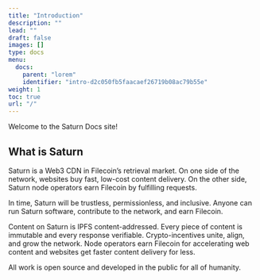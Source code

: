 ```yaml
---
title: "Introduction"
description: ""
lead: ""
draft: false
images: []
type: docs
menu:
  docs:
    parent: "lorem"
    identifier: "intro-d2c050fb5faacaef26719b08ac79b55e"
weight: 1
toc: true
url: "/"
---
```


Welcome to the Saturn Docs site!

## What is Saturn

Saturn is a Web3 CDN in Filecoin’s retrieval market. On one side of the network, websites buy fast, low-cost content delivery. On the other side, Saturn node operators earn Filecoin by fulfilling requests.

In time, Saturn will be trustless, permissionless, and inclusive. Anyone can run Saturn software, contribute to the network, and earn Filecoin.

Content on Saturn is IPFS content-addressed. Every piece of content is immutable and every response verifiable.
Crypto-incentives unite, align, and grow the network. Node operators earn Filecoin for accelerating web content and websites get faster content delivery for less.

All work is open source and developed in the public for all of humanity.
